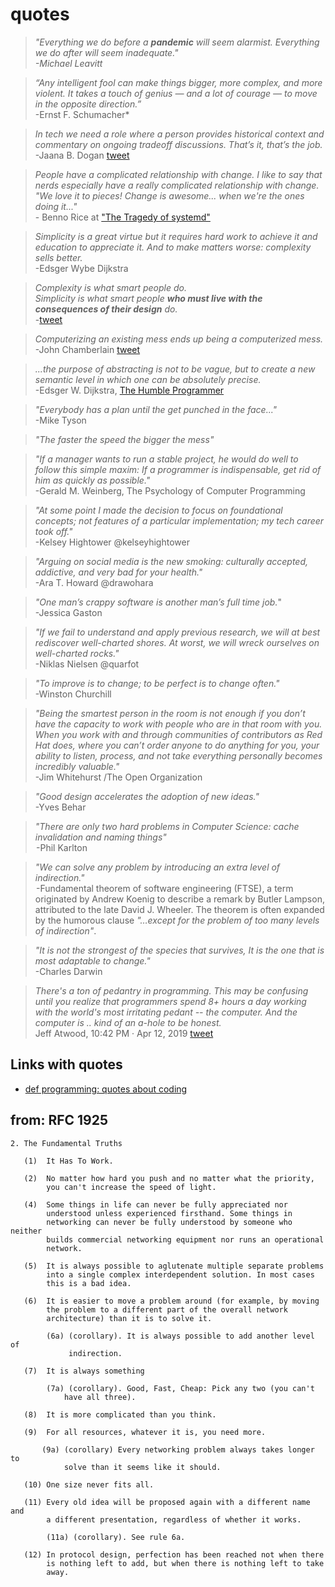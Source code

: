 # quotes

> *"Everything we do before a **pandemic** will seem alarmist. Everything we do after will seem inadequate."
<br>-Michael Leavitt*

> *“Any intelligent fool can make things bigger, more complex, and more violent. It takes a touch of genius — and a lot of courage — to move in the opposite direction.”*
<br>-Ernst F. Schumacher*

> *In tech we need a role where a person provides historical context and commentary on ongoing tradeoff discussions. That’s it, that’s the job.*
<br> -Jaana B. Dogan [tweet](https://twitter.com/rakyll/status/1204084195644997632)

> *People have a complicated relationship with change. I like to say that nerds especially have a really complicated relationship with change. "We love it to pieces! Change is awesome... when we're the ones doing it..."*
<br> - Benno Rice at ["The Tragedy of systemd"](https://www.youtube.com/watch?v=o_AIw9bGogo&t=1525)

> *Simplicity is a great virtue but it requires hard work to achieve it and education to appreciate it. And to make matters worse: complexity sells better.*
<br>-Edsger Wybe Dijkstra

> *Complexity is what smart people do.*<br>
> *Simplicity is what smart people **who must live with the consequences of their design** do.*
<br> -[tweet](https://twitter.com/wickett/status/1124394261657653248)

> *Computerizing an existing mess ends up being a computerized mess.* 
<br> -John Chamberlain [tweet](https://twitter.com/misterchambo/status/1080669367585656832)

> *...the purpose of abstracting is not to be vague, but to create a new semantic level in which one can be absolutely precise.* <br> -Edsger W. Dijkstra, [The Humble Programmer](https://www.cs.utexas.edu/~EWD/transcriptions/EWD03xx/EWD340.html)

> *"Everybody has a plan until the get punched in the face..."* <br> -Mike Tyson

> *"The faster the speed the bigger the mess"*

> *"If a manager wants to run a stable project, he would do well to follow this simple maxim: If a programmer is indispensable, get rid of him as quickly as possible."* <br> -Gerald M. Weinberg, The Psychology of Computer Programming


> *"At some point I made the decision to focus on foundational concepts; not features of a particular implementation; my tech career took off."* <br> -Kelsey Hightower @kelseyhightower

> *"Arguing on social media is the new smoking: culturally accepted, addictive, and very bad for your health."* <br> -Ara T. Howard @drawohara

> *"One man’s crappy software is another man’s full time job.*" <br> -Jessica Gaston

> *"If we fail to understand and apply previous research, we will at best rediscover well-charted shores. At worst, we will wreck ourselves on well-charted rocks."* <br> -Niklas Nielsen @quarfot

> *"To improve is to change; to be perfect is to change often."* <br> -Winston Churchill

> *"Being the smartest person in the room is not enough if you don’t have the capacity to work with people who are in that room with you. When you work with and through communities of contributors as Red Hat does, where you can’t order anyone to do anything for you, your ability to listen, process, and not take everything personally becomes incredibly valuable."* <br> -Jim Whitehurst /The Open Organization


> *"Good design accelerates the adoption of new ideas."* <br> -Yves Behar

> *"There are only two hard problems in Computer Science: cache invalidation and naming things"* <br> -Phil Karlton

> *"We can solve any problem by introducing an extra level of indirection."* <br> -Fundamental theorem of software engineering (FTSE), a term originated by Andrew Koenig to describe a remark by Butler Lampson, attributed to the late David J. Wheeler. The theorem is often expanded by the humorous clause *"…except for the problem of too many levels of indirection"*.

> *"It is not the strongest of the species that survives, It is the one that is most adaptable to change."* <br> -Charles Darwin

> *There's a ton of pedantry in programming. This may be confusing until you realize that programmers spend 8+ hours a day working with the world's most irritating pedant -- the computer. And the computer is .. kind of an a-hole to be honest.*
<br> Jeff Atwood, 10:42 PM · Apr 12, 2019 [tweet](https://twitter.com/codinghorror/status/1116788620214460416)

## Links with quotes

 - [def programming: quotes about coding](http://www.defprogramming.com/)

## from: RFC 1925

>
```
2. The Fundamental Truths

   (1)  It Has To Work.

   (2)  No matter how hard you push and no matter what the priority,
        you can't increase the speed of light.

   (4)  Some things in life can never be fully appreciated nor
        understood unless experienced firsthand. Some things in
        networking can never be fully understood by someone who neither
        builds commercial networking equipment nor runs an operational
        network.

   (5)  It is always possible to aglutenate multiple separate problems
        into a single complex interdependent solution. In most cases
        this is a bad idea.

   (6)  It is easier to move a problem around (for example, by moving
        the problem to a different part of the overall network
        architecture) than it is to solve it.

        (6a) (corollary). It is always possible to add another level of
             indirection.

   (7)  It is always something

        (7a) (corollary). Good, Fast, Cheap: Pick any two (you can't
            have all three).

   (8)  It is more complicated than you think.

   (9)  For all resources, whatever it is, you need more.

       (9a) (corollary) Every networking problem always takes longer to
            solve than it seems like it should.

   (10) One size never fits all.

   (11) Every old idea will be proposed again with a different name and
        a different presentation, regardless of whether it works.

        (11a) (corollary). See rule 6a.

   (12) In protocol design, perfection has been reached not when there
        is nothing left to add, but when there is nothing left to take
        away.
```
